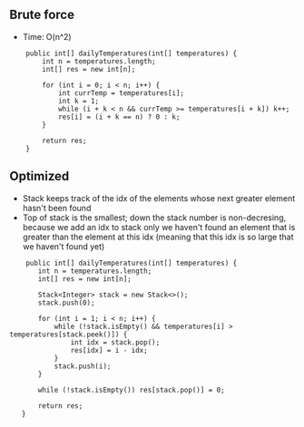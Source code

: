 ## Brute force
- Time: O(n^2)
```
    public int[] dailyTemperatures(int[] temperatures) {
        int n = temperatures.length;
        int[] res = new int[n];
        
        for (int i = 0; i < n; i++) {
            int currTemp = temperatures[i];
            int k = 1;
            while (i + k < n && currTemp >= temperatures[i + k]) k++;
            res[i] = (i + k == n) ? 0 : k;
        }
        
        return res;
    }
 ```
 
 ## Optimized
 - Stack keeps track of the idx of the elements whose next greater element hasn't been found 
 - Top of stack is the smallest; down the stack number is non-decresing, because we add an idx to stack only we haven't found 
 an element that is greater than the element at this idx (meaning that this idx is so large that we haven't found yet)

 ```
     public int[] dailyTemperatures(int[] temperatures) {
        int n = temperatures.length;
        int[] res = new int[n];
        
        Stack<Integer> stack = new Stack<>();
        stack.push(0);
        
        for (int i = 1; i < n; i++) {
            while (!stack.isEmpty() && temperatures[i] > temperatures[stack.peek()]) {
                int idx = stack.pop();
                res[idx] = i - idx;
            }
            stack.push(i);
        }
        
        while (!stack.isEmpty()) res[stack.pop()] = 0;
        
        return res;
    }
  ```
 

